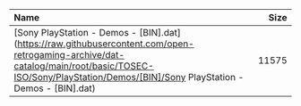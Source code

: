 |Name|Size|
|:---|---:|
|[Sony PlayStation - Demos - [BIN].dat](https://raw.githubusercontent.com/open-retrogaming-archive/dat-catalog/main/root/basic/TOSEC-ISO/Sony/PlayStation/Demos/[BIN]/Sony PlayStation - Demos - [BIN].dat)|11575|
